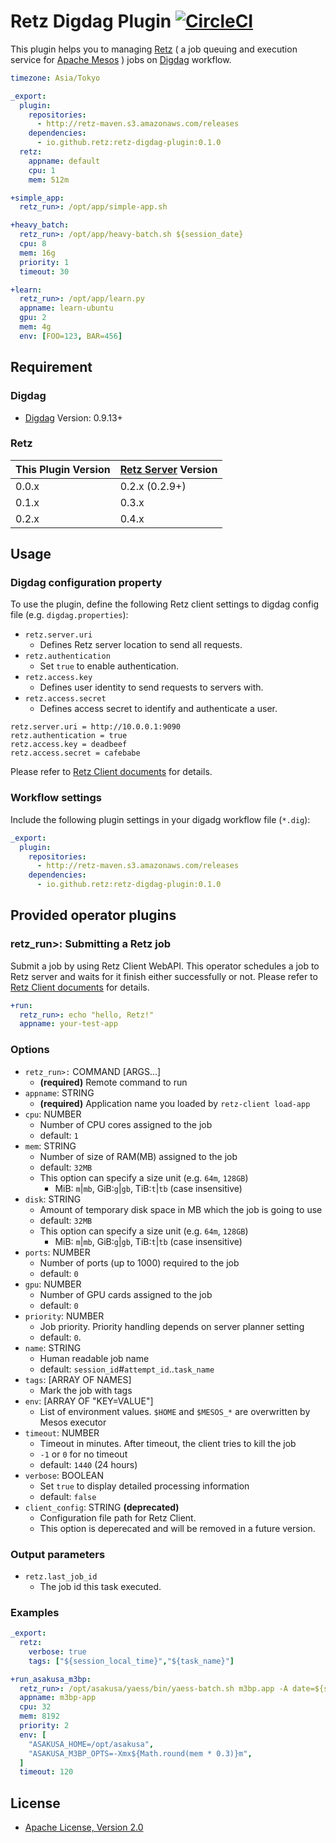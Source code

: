 # Retz Digdag Plugin [![CircleCI](https://circleci.com/gh/retz/retz-digdag-plugin.svg?style=svg)](https://circleci.com/gh/retz/retz-digdag-plugin)

This plugin helps you to managing [Retz](https://github.com/retz/retz) ( a job queuing and execution service for [Apache Mesos](http://mesos.apache.org) ) jobs on
[Digdag](https://github.com/treasure-data/digdag) workflow.

```yaml
timezone: Asia/Tokyo

_export:
  plugin:
    repositories:
      - http://retz-maven.s3.amazonaws.com/releases
    dependencies:
      - io.github.retz:retz-digdag-plugin:0.1.0
  retz:
    appname: default
    cpu: 1
    mem: 512m

+simple_app:
  retz_run>: /opt/app/simple-app.sh

+heavy_batch:
  retz_run>: /opt/app/heavy-batch.sh ${session_date}
  cpu: 8
  mem: 16g
  priority: 1
  timeout: 30

+learn:
  retz_run>: /opt/app/learn.py
  appname: learn-ubuntu
  gpu: 2
  mem: 4g
  env: [FOO=123, BAR=456]
```

## Requirement
### Digdag
- [Digdag](https://github.com/treasure-data/digdag) Version: 0.9.13+

### Retz

This Plugin Version | [Retz Server](https://github.com/retz/retz/blob/master/doc/getting-started-server.rst) Version
--- | ---
0.0.x | 0.2.x (0.2.9+)
0.1.x | 0.3.x
0.2.x | 0.4.x

## Usage

### Digdag configuration property

To use the plugin, define the following Retz client settings to digdag config file (e.g. `digdag.properties`):

- `retz.server.uri`
  - Defines Retz server location to send all requests.
- `retz.authentication`
  - Set `true` to enable authentication.
- `retz.access.key`
  - Defines user identity to send requests to servers with.
- `retz.access.secret`
  - Defines access secret to identify and authenticate a user.

```properties
retz.server.uri = http://10.0.0.1:9090
retz.authentication = true
retz.access.key = deadbeef
retz.access.secret = cafebabe
```

Please refer to [Retz Client documents](https://github.com/retz/retz/blob/master/doc/api.rst#client-configuration-file) for details.

### Workflow settings

Include the following plugin settings in your digadg workflow file (`*.dig`):

```yaml
_export:
  plugin:
    repositories:
      - http://retz-maven.s3.amazonaws.com/releases
    dependencies:
      - io.github.retz:retz-digdag-plugin:0.1.0
```

## Provided operator plugins

### retz_run>: Submitting a Retz job

Submit a job by using Retz Client WebAPI. This operator schedules a job to Retz server and waits for it finish either successfully or not. Please refer to [Retz Client documents](https://github.com/retz/retz/blob/master/doc/api.rst#client-cli-and-api) for details.

```yaml
+run:
  retz_run>: echo "hello, Retz!"
  appname: your-test-app
```

### Options

- `retz_run>:` COMMAND [ARGS...]
    - **(required)** Remote command to run
- `appname`: STRING
    - **(required)** Application name you loaded by `retz-client load-app`
- `cpu`: NUMBER
    - Number of CPU cores assigned to the job
    - default: `1`
- `mem`: STRING
    - Number of size of RAM(MB) assigned to the job
    - default: `32MB`
    - This option can specify a size unit (e.g. `64m`, `128GB`)
        - MiB: `m`|`mb`, GiB:`g`|`gb`, TiB:`t`|`tb` (case insensitive)
- `disk`: STRING
    - Amount of temporary disk space in MB which the job is going to use
    - default: `32MB`
    - This option can specify a size unit (e.g. `64m`, `128GB`)
        - MiB: `m`|`mb`, GiB:`g`|`gb`, TiB:`t`|`tb` (case insensitive)
- `ports`: NUMBER
    - Number of ports (up to 1000) required to the job
    - default: `0`
- `gpu`: NUMBER
    - Number of GPU cards assigned to the job
    - default: `0`
- `priority`: NUMBER
    - Job priority. Priority handling depends on server planner setting
    - default: `0`.
- `name`: STRING
    - Human readable job name
    - default: `session_id`#`attempt_id`..`task_name`
- `tags`: [ARRAY OF NAMES]
    - Mark the job with tags
- `env`:  [ARRAY OF "KEY=VALUE"]
    - List of environment values. `$HOME` and `$MESOS_*` are overwritten by Mesos executor
- `timeout`: NUMBER
    - Timeout in minutes. After timeout, the client tries to kill the job
    - `-1` or `0` for no timeout
    - default: `1440` (24 hours)
- `verbose`: BOOLEAN
    - Set `true` to display detailed processing information
    - default: `false`
- `client_config`: STRING **(deprecated)**
    - Configuration file path for Retz Client.
    - This option is deperecated and will be removed in a future version.

### Output parameters

- `retz.last_job_id`
    - The job id this task executed.

### Examples

```yaml
_export:
  retz:
    verbose: true
    tags: ["${session_local_time}","${task_name}"]

+run_asakusa_m3bp:
  retz_run>: /opt/asakusa/yaess/bin/yaess-batch.sh m3bp.app -A date=${session_date}
  appname: m3bp-app
  cpu: 32
  mem: 8192
  priority: 2
  env: [
    "ASAKUSA_HOME=/opt/asakusa",
    "ASAKUSA_M3BP_OPTS=-Xmx${Math.round(mem * 0.3)}m",
  ]
  timeout: 120
```

## License
* [Apache License, Version 2.0](http://www.apache.org/licenses/LICENSE-2.0)

